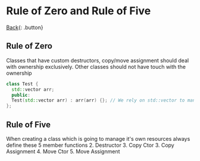# Rule of Zero and Rule of Five

[Back](../../index.md#c-1){: .button}

## Rule of Zero

Classes that have custom destructors, copy/move assignment should deal with ownership exclusively. Other classes should not have touch with the ownership

```cpp
class Test {
  std::vector arr;
  public:
  Test(std::vector arr) : arr(arr) {}; // We rely on std::vector to manage it's own resources
};
```

## Rule of Five

When creating a class which is going to manage it's own resources 
always define these 5 member functions
2. Destructor
3. Copy Ctor
3. Copy Assignment
4. Move Ctor
5. Move Assignment

